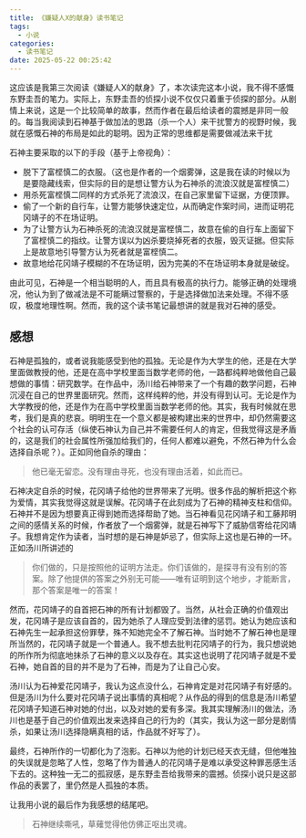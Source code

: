 ```yaml
---
title: 《嫌疑人X的献身》读书笔记
tags:
  - 小说
categories:
  - 读书笔记
date: 2025-05-22 00:25:42
---
```



这应该是我第三次阅读《嫌疑人X的献身》了，本次读完这本小说，我不得不感慨东野圭吾的笔力。实际上，东野圭吾的侦探小说不仅仅只着重于侦探的部分。从剧情上来说，这是一个比较简单的故事，然而作者在最后给读者的震撼是非同一般的。每当我阅读到石神基于做加法的思路（杀一个人）来干扰警方的视野时候，我就在感慨石神的布局是如此的聪明。因为正常的思维都是需要做减法来干扰

石神主要采取的以下的手段（基于上帝视角）：

+ 脱下了富㭴慎二的衣服。（这也是作者的一个烟雾弹，这是我在读的时候以为是要隐藏线索，但实际的目的是想让警方认为石神杀的流浪汉就是富㭴慎二）
+ 用杀死富㭴慎二同样的方式杀死了流浪汉，在自己家里留下证据，方便顶罪。
+ 偷了一个新的自行车，让警方能够快速定位，从而确定作案时间，进而证明花冈靖子的不在场证明。
+ 为了让警方认为石神杀死的流浪汉就是富㭴慎二，故意在偷的自行车上面留下了富㭴慎二的指纹。让警方误以为凶杀要烧掉死者的衣服，毁灭证据。但实际上是故意地引导警方认为死者就是富㭴慎二。
+ 故意地给花冈靖子模糊的不在场证明，因为完美的不在场证明本身就是破绽。

由此可见，石神是一个相当聪明的人，而且具有极高的执行力。能够正确的处理境况，他认为到了做减法是不可能瞒过警察的，于是选择做加法来处理。不得不感叹，极度地理性啊。然而，我的这个读书笔记最想讲的就是我对石神的感受。

## 感想

石神是孤独的，或者说我能感受到他的孤独。无论是作为大学生的他，还是在大学里面做教授的他，还是在高中学校里面当数学老师的他，一路都纯粹地做他自己最想做的事情：研究数学。在作品中，汤川给石神带来了一个有趣的数学问题，石神沉浸在自己的世界里面研究。然而，这样纯粹的他，并没有得到认可。无论是作为大学教授的他，还是作为在高中学校里面当数学老师的他。其实，我有时候就在思考，我们是真的悲哀。明明生在一个意义都是被构建出来的世界中，却仍然需要这个社会的认可存活（纵使石神认为自己并不需要任何人的肯定，但我觉得这是矛盾的，这是我们的社会属性所强加给我们的，任何人都难以避免，不然石神为什么会选择自杀呢？）。正如同他自杀的理由：

> 他已毫无留恋。没有理由寻死，也没有理由活着，如此而已。

石神决定自杀的时候，花冈靖子给他的世界带来了光明。很多作品的解析把这个称为爱情，其实我觉得这就是误解。花冈靖子在此刻成为了石神的精神支柱和信仰。石神并不是因为想要真正得到她而选择帮助了她。当石神看见花冈靖子和工藤邦明之间的感情关系的时候，作者放了一个烟雾弹，就是石神写下了威胁信寄给花冈靖子。我想肯定作为读者，当时想的是石神是妒忌了，但实际上这也是石神的一环。正如汤川所讲述的

> 你们做的，只是按照他的证明方法走。你们该做的，是探寻有没有别的答案。除了他提供的答案之外别无可能——唯有证明到这个地步，才能断言，那个答案是唯一的答案！

然而，花冈靖子的自首把石神的所有计划都毁了。当然，从社会正确的价值观出发，花冈靖子是应该自首的，因为她杀了人理应受到法律的惩罚。她认为她应该和石神先生一起承担这份罪孽，殊不知她完全不了解石神。当时她不了解石神也是理所当然的，花冈靖子就是一个普通人。我不想去批判花冈靖子的行为，我只想说她的所作所为彻底地抹杀了石神的意义以及存在。其实这也说明了花冈靖子就是不爱石神，她自首的目的并不是为了石神，而是为了让自己心安。

汤川认为石神爱花冈靖子，我认为这点没什么，石神肯定是对花冈靖子有好感的。但是汤川为什么要对花冈靖子说出事情的真相呢？从作品的得到的信息是汤川希望花冈靖子知道石神对她的付出，以及对她的爱有多深。我其实理解汤川的做法，汤川也是基于自己的价值观出发来选择自己的行为的（其实，我认为这一部分是剧情杀，如果让汤川选择隐瞒真相的话，作品就不好写了）。

最终，石神所作的一切都化为了泡影。石神以为他的计划已经天衣无缝，但他唯独的失误就是忽略了人性，忽略了作为普通人的花冈靖子是难以承受这种罪恶感生活下去的。这种独一无二的孤寂感，是东野圭吾给我带来的震撼。侦探小说只是这部作品的表罢了，里仍然是人孤独的本质。

让我用小说的最后作为我感想的结尾吧。

> 石神继续嘶吼，草薙觉得他仿佛正呕出灵魂。
